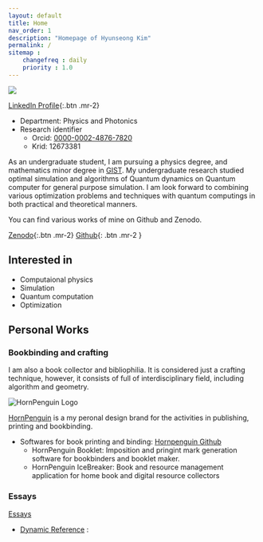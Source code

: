 ```yaml
---
layout: default
title: Home
nav_order: 1
description: "Homepage of Hyunseong Kim"
permalink: /
sitemap : 
    changefreq : daily 
    priority : 1.0
---
```


<script src="https://platform.linkedin.com/badges/js/profile.js" async defer type="text/javascript"></script>

<style>    
div {        
    width: 100%;        
    height: 300px;  
    }    
div.col1 {        
    width: 50%;        
    float: left;        
}    
div.col2 {        
    width: 50%;        
    float: right;                           
    }    
</style>



<div id="parnet">
<div class="badge-base LI-profile-badge col1" data-locale="ko_KR" data-size="large" data-theme="light" data-type="HORIZONTAL" data-vanity="hyun-seong-kim-91abaa183" data-version="v1">
<a class="badge-base__link LI-simple-link" href="https://kr.linkedin.com/in/hyun-seong-kim-91abaa183/ko?trk=profile-badge">
<img src="https://media.licdn.com/dms/image/v2/D5603AQFIWKjSE3kKig/profile-displayphoto-shrink_200_200/profile-displayphoto-shrink_200_200/0/1724518918668?e=1729728000&v=beta&t=_4hHHgc79WOocRAYyq8xeBE_K81sSaqk0MYImbfDLmE">



</a>
</div>

[LinkedIn Profile](){:.btn .mr-2}

* Department: Physics and Photonics
* Research identifier
    * Orcid: [0000-0002-4876-7820](https://orcid.org/0000-0002-4876-7820)
    * Krid: 12673381
 

As an undergraduate student, I am pursuing a physics degree, and mathematics minor degree in [GIST](https://www.gist.ac.kr/kr/main.html).
My undergraduate research studied optimal simulation and algorithms of 
Quantum dynamics on Quantum computer for general purpose simulation.
I am look forward to combining various optimization problems and techniques 
with quantum computings in both practical and theoretical manners.

You can find various works of mine on Github and Zenodo.


[Zenodo](https://zenodo.org/search?q=metadata.creators.person_or_org.name%3A%22Hyunseong%2C%20Kim%22&l=list&p=1&s=10&sort=bestmatch){:.btn .mr-2}
[Github](https://github.com/HYUNSEONG-KIM){: .btn .mr-2 }



## Interested in 

* Computaional physics
* Simulation
* Quantum computation
* Optimization

## Personal Works

### Bookbinding and crafting

I am also a book collector and bibliophilia.
It is considered just a crafting technique, 
however, it consists of full of interdisciplinary field, including
algorithm and geometry.

![HornPenguin Logo](https://avatars.githubusercontent.com/u/89630847?s=80&v=4)

[HornPenguin](https://github.com/HornPenguin) is a my peronal design brand for the activities in publishing, printing and bookbinding.


* Softwares for book printing and binding: [Hornpenguin Github](https://github.com/HornPenguin)
  * HornPenguin Booklet: Imposition and pringint mark generation software for bookbinders and booklet maker.
  * HornPenguin IceBreaker: Book and resource management application for home book and digital resource collectors
  
### Essays

[Essays](https://hyunseong-kim.github.io/docs/essays)

* [Dynamic Reference](https://hyunseong-kim.github.io/docs/essays/dynamic_ref_work) :  




 
